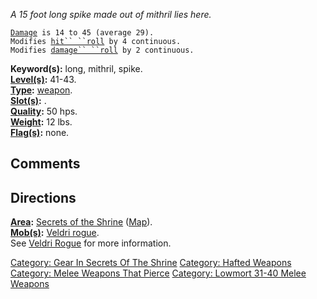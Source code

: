 *A 15 foot long spike made out of mithril lies here.*

[`Damage`](Melee_Weapon_Values.md "wikilink")` is 14 to 45 (average 29).`  
`Modifies `[`hit`` ``roll`](Hit_Roll.md "wikilink")` by 4 continuous.`  
`Modifies `[`damage`` ``roll`](Damage_Roll.md "wikilink")` by 2 continuous.`

**Keyword(s):** long, mithril, spike.  
**[Level(s)](Object_Level.md "wikilink"):** 41-43.  
**[Type](:Category:_Object_Types.md "wikilink"):**
[weapon](:Category:_Melee_Weapons.md "wikilink").  
**[Slot(s)](Object_Slots.md "wikilink"):** <wielded>.  
**[Quality](Object_Quality.md "wikilink"):** 50 hps.  
**[Weight](Object_Weight.md "wikilink"):** 12 lbs.  
**[Flag(s)](:Category:_Object_Flags.md "wikilink"):** none.  

## Comments

## Directions

**[Area](:Category:_Areas.md "wikilink"):** [Secrets of the
Shrine](:Category:_Secrets_Of_The_Shrine.md "wikilink")
([Map](Secrets_Of_The_Shrine_Map.md "wikilink")).  
**[Mob(s)](:Category:_Mobs.md "wikilink"):** [Veldri
rogue](Veldri_Rogue.md "wikilink").  
See [Veldri Rogue](Veldri_Rogue.md "wikilink") for more information.

[Category: Gear In Secrets Of The
Shrine](Category:_Gear_In_Secrets_Of_The_Shrine "wikilink") [Category:
Hafted Weapons](Category:_Hafted_Weapons "wikilink") [Category: Melee
Weapons That Pierce](Category:_Melee_Weapons_That_Pierce "wikilink")
[Category: Lowmort 31-40 Melee
Weapons](Category:_Lowmort_31-40_Melee_Weapons "wikilink")
